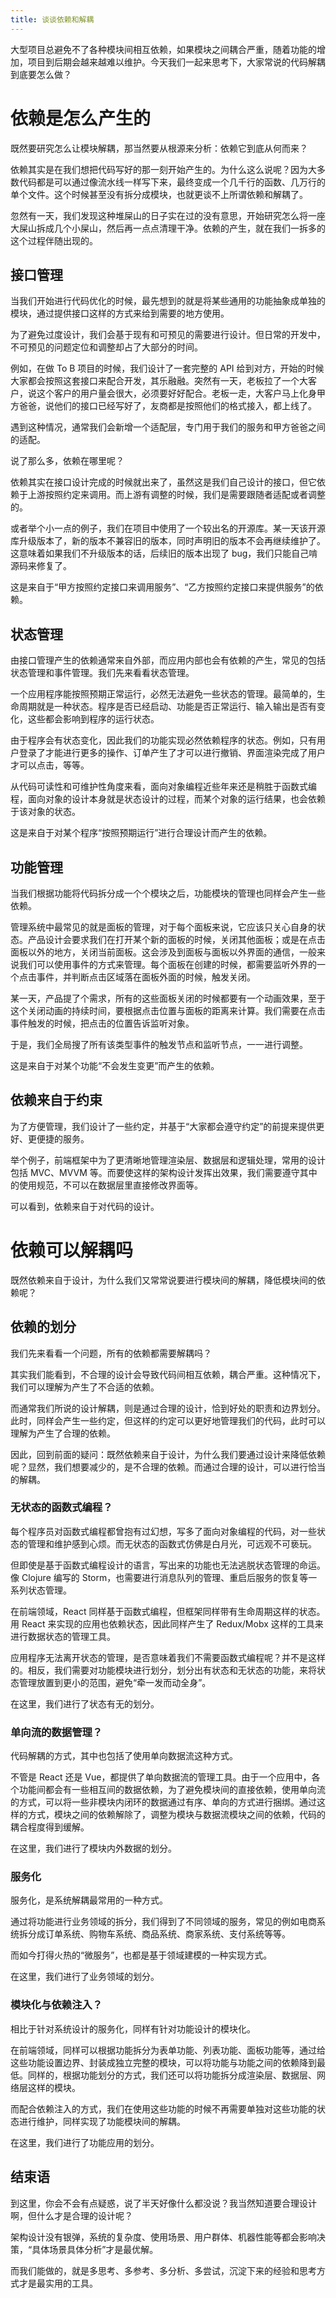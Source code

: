 ```yaml
---
title: 谈谈依赖和解耦
---
```

大型项目总避免不了各种模块间相互依赖，如果模块之间耦合严重，随着功能的增加，项目到后期会越来越难以维护。今天我们一起来思考下，大家常说的代码解耦到底要怎么做？
<!--more-->

# 依赖是怎么产生的
既然要研究怎么让模块解耦，那当然要从根源来分析：依赖它到底从何而来？

依赖其实是在我们想把代码写好的那一刻开始产生的。为什么这么说呢？因为大多数代码都是可以通过像流水线一样写下来，最终变成一个几千行的函数、几万行的单个文件。这个时候甚至没有拆分成模块，也就更谈不上所谓依赖和解耦了。

忽然有一天，我们发现这种堆屎山的日子实在过的没有意思，开始研究怎么将一座大屎山拆成几个小屎山，然后再一点点清理干净。依赖的产生，就在我们一拆多的这个过程伴随出现的。

## 接口管理
当我们开始进行代码优化的时候，最先想到的就是将某些通用的功能抽象成单独的模块，通过提供接口这样的方式来给到需要的地方使用。

为了避免过度设计，我们会基于现有和可预见的需要进行设计。但日常的开发中，不可预见的问题定位和调整却占了大部分的时间。

例如，在做 To B 项目的时候，我们设计了一套完整的 API 给到对方，开始的时候大家都会按照这套接口来配合开发，其乐融融。突然有一天，老板拉了一个大客户，说这个客户的用户量会很大，必须要好好配合。老板一走，大客户马上化身甲方爸爸，说他们的接口已经写好了，友商都是按照他们的格式接入，都上线了。

遇到这种情况，通常我们会新增一个适配层，专门用于我们的服务和甲方爸爸之间的适配。

说了那么多，依赖在哪里呢？

依赖其实在接口设计完成的时候就出来了，虽然这是我们自己设计的接口，但它依赖于上游按照约定来调用。而上游有调整的时候，我们是需要跟随者适配或者调整的。

或者举个小一点的例子，我们在项目中使用了一个较出名的开源库。某一天该开源库升级版本了，新的版本不兼容旧的版本，同时声明旧的版本不会再继续维护了。这意味着如果我们不升级版本的话，后续旧的版本出现了 bug，我们只能自己啃源码来修复了。

这是来自于“甲方按照约定接口来调用服务”、“乙方按照约定接口来提供服务”的依赖。

## 状态管理
由接口管理产生的依赖通常来自外部，而应用内部也会有依赖的产生，常见的包括状态管理和事件管理。我们先来看看状态管理。

一个应用程序能按照预期正常运行，必然无法避免一些状态的管理。最简单的，生命周期就是一种状态。程序是否已经启动、功能是否正常运行、输入输出是否有变化，这些都会影响到程序的运行状态。

由于程序会有状态变化，因此我们的功能实现必然依赖程序的状态。例如，只有用户登录了才能进行更多的操作、订单产生了才可以进行撤销、界面渲染完成了用户才可以点击，等等。

从代码可读性和可维护性角度来看，面向对象编程近些年来还是稍胜于函数式编程，面向对象的设计本身就是状态设计的过程，而某个对象的运行结果，也会依赖于该对象的状态。

这是来自于对某个程序“按照预期运行”进行合理设计而产生的依赖。

## 功能管理
当我们根据功能将代码拆分成一个个模块之后，功能模块的管理也同样会产生一些依赖。

管理系统中最常见的就是面板的管理，对于每个面板来说，它应该只关心自身的状态。产品设计会要求我们在打开某个新的面板的时候，关闭其他面板；或是在点击面板以外的地方，关闭当前面板。这会涉及到面板与面板以外界面的通信，一般来说我们可以使用事件的方式来管理。每个面板在创建的时候，都需要监听外界的一个点击事件，并判断点击区域落在面板外面的时候，触发关闭。

某一天，产品提了个需求，所有的这些面板关闭的时候都要有一个动画效果，至于这个关闭动画的持续时间，要根据点击位置与面板的距离来计算。我们需要在点击事件触发的时候，把点击的位置告诉监听对象。

于是，我们全局搜了所有该类型事件的触发节点和监听节点，一一进行调整。

这是来自于对某个功能“不会发生变更”而产生的依赖。

## 依赖来自于约束
为了方便管理，我们设计了一些约定，并基于“大家都会遵守约定”的前提来提供更好、更便捷的服务。

举个例子，前端框架中为了更清晰地管理渲染层、数据层和逻辑处理，常用的设计包括 MVC、MVVM 等。而要使这样的架构设计发挥出效果，我们需要遵守其中的使用规范，不可以在数据层里直接修改界面等。

可以看到，依赖来自于对代码的设计。

# 依赖可以解耦吗
既然依赖来自于设计，为什么我们又常常说要进行模块间的解耦，降低模块间的依赖呢？

## 依赖的划分
我们先来看看一个问题，所有的依赖都需要解耦吗？

其实我们能看到，不合理的设计会导致代码间相互依赖，耦合严重。这种情况下，我们可以理解为产生了不合适的依赖。

而通常我们所说的设计解耦，则是通过合理的设计，恰到好处的职责和边界划分。此时，同样会产生一些约定，但这样的约定可以更好地管理我们的代码，此时可以理解为产生了合理的依赖。

因此，回到前面的疑问：既然依赖来自于设计，为什么我们要通过设计来降低依赖呢？显然，我们想要减少的，是不合理的依赖。而通过合理的设计，可以进行恰当的解耦。

### 无状态的函数式编程？
每个程序员对函数式编程都曾抱有过幻想，写多了面向对象编程的代码，对一些状态的管理和维护感到心烦。而无状态的函数式仿佛是白月光，可远观不可亵玩。

但即使是基于函数式编程设计的语言，写出来的功能也无法逃脱状态管理的命运。像 Clojure 编写的 Storm，也需要进行消息队列的管理、重启后服务的恢复等一系列状态管理。

在前端领域，React 同样基于函数式编程，但框架同样带有生命周期这样的状态。用 React 来实现的应用也依赖状态，因此同样产生了 Redux/Mobx 这样的工具来进行数据状态的管理工具。

应用程序无法离开状态的管理，是否意味着我们不需要函数式编程呢？并不是这样的。相反，我们需要对功能模块进行划分，划分出有状态和无状态的功能，来将状态管理放置到更小的范围，避免“牵一发而动全身”。

在这里，我们进行了状态有无的划分。

### 单向流的数据管理？
代码解耦的方式，其中也包括了使用单向数据流这种方式。

不管是 React 还是 Vue，都提供了单向数据流的管理工具。由于一个应用中，各个功能间都会有一些相互间的数据依赖，为了避免模块间的直接依赖，使用单向流的方式，可以将一些非模块内闭环的数据通过有序、单向的方式进行捆绑。通过这样的方式，模块之间的依赖解除了，调整为模块与数据流模块之间的依赖，代码的耦合程度得到缓解。

在这里，我们进行了模块内外数据的划分。

### 服务化
服务化，是系统解耦最常用的一种方式。

通过将功能进行业务领域的拆分，我们得到了不同领域的服务，常见的例如电商系统拆分成订单系统、购物车系统、商品系统、商家系统、支付系统等等。

而如今打得火热的“微服务”，也都是基于领域建模的一种实现方式。

在这里，我们进行了业务领域的划分。

### 模块化与依赖注入？
相比于针对系统设计的服务化，同样有针对功能设计的模块化。

在前端领域，同样可以根据功能拆分为表单功能、列表功能、面板功能等，通过给这些功能设置边界、封装成独立完整的模块，可以将功能与功能之间的依赖降到最低。同样的，根据功能划分的方式，我们还可以将功能拆分成渲染层、数据层、网络层这样的模块。

而配合依赖注入的方式，我们在使用这些功能的时候不再需要单独对这些功能的状态进行维护，同样实现了功能模块间的解耦。

在这里，我们进行了功能应用的划分。

## 结束语
到这里，你会不会有点疑惑，说了半天好像什么都没说？我当然知道要合理设计啊，但什么才是合理的设计呢？

架构设计没有银弹，系统的复杂度、使用场景、用户群体、机器性能等都会影响决策，“具体场景具体分析”才是最优解。

而我们能做的，就是多思考、多参考、多分析、多尝试，沉淀下来的经验和思考方式才是最实用的工具。